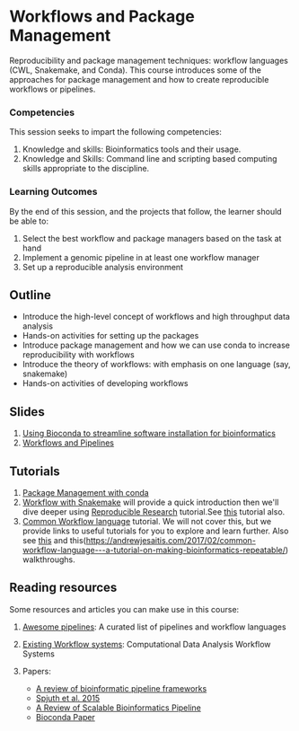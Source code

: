 # Workflows and Package Management

Reproducibility and package management techniques: workflow languages (CWL, Snakemake, and Conda). This course introduces some of the approaches for package management and how to create reproducible workflows or pipelines. 

### Competencies 

This session seeks to impart the following competencies:

1. Knowledge and skills: Bioinformatics tools and their usage.
2. Knowledge and Skills: Command line and scripting based computing skills appropriate to the discipline.

### Learning Outcomes

By the end of this session, and the projects that follow, the learner should be able to:

1. Select the best workflow and package managers based on the task at hand
2. Implement a genomic pipeline in at least one workflow manager
3. Set up a reproducible analysis environment

## Outline

- Introduce the high-level concept of workflows and high throughput data analysis
- Hands-on activities for setting up the packages
- Introduce package management and how we can use conda to increase reproducibility with workflows
- Introduce the theory of workflows: with emphasis on one language (say, snakemake)
- Hands-on activities of developing workflows

## Slides

1. [Using Bioconda to streamline software installation for bioinformatics](https://monashbioinformaticsplatform.github.io/bioconda-tutorial/#/)
2. [Workflows and Pipelines](https://docs.google.com/presentation/d/1AbKftgGsod9dvSTzzgqXc879eQkx-w3oaXXFUtKeNc0/edit?usp=sharing)

## Tutorials

1. [Package Management with conda](miniconda_tutorial.md)
2. [Workflow with Snakemake](snakemake_tutorial.md) will provide a quick introduction then we'll dive deeper using [Reproducible Research](https://reproducibility.sschmeier.com/index.html) tutorial.See [this](https://www.biostars.org/p/335903/) tutorial also.
3. [Common Workflow language](nextflow_tutorial.md) tutorial. We will not cover this, but we provide links to useful tutorials for you to explore and learn further. Also see [this](https://www.commonwl.org/user_guide/01-introduction/index.html) and this(https://andrewjesaitis.com/2017/02/common-workflow-language---a-tutorial-on-making-bioinformatics-repeatable/) walkthroughs. 

## Reading resources

Some resources and articles you can make use in this course:

1. [Awesome pipelines](https://github.com/pditommaso/awesome-pipeline): A curated list of pipelines and workflow languages
2. [Existing Workflow systems](https://github.com/common-workflow-language/common-workflow-language/wiki/Existing-Workflow-systems): Computational Data Analysis Workflow Systems
3. Papers:

    - [A review of bioinformatic pipeline frameworks](https://www.ncbi.nlm.nih.gov/pmc/articles/PMC5429012/)
    - [Spjuth et al. 2015](https://biologydirect.biomedcentral.com/articles/10.1186/s13062-015-0071-8)
    - [A Review of Scalable Bioinformatics Pipeline](https://link.springer.com/article/10.1007/s41019-017-0047-z)
    - [Bioconda Paper](https://sci-hub.tw/10.1038/s41592-018-0046-7)
